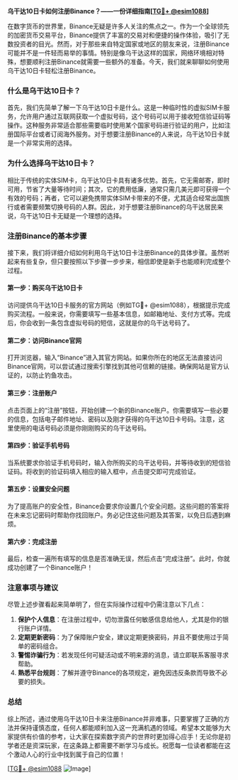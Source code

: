 **乌干达10日卡如何注册Binance？——一份详细指南[[TG💪+ @esim1088](https://t.me/s/esim1088)]**

在数字货币的世界里，Binance无疑是许多人关注的焦点之一。作为一个全球领先的加密货币交易平台，Binance提供了丰富的交易对和便捷的操作体验，吸引了无数投资者的目光。然而，对于那些来自特定国家或地区的朋友来说，注册Binance可能并不是一件轻而易举的事情。特别是像乌干达这样的国家，网络环境相对特殊，想要顺利注册Binance就需要一些额外的准备。今天，我们就来聊聊如何使用乌干达10日卡轻松注册Binance。

### 什么是乌干达10日卡？

首先，我们先简单了解一下乌干达10日卡是什么。这是一种临时性的虚拟SIM卡服务，允许用户通过互联网获取一个虚拟号码，这个号码可以用于接收短信验证码等操作。这种服务非常适合那些需要临时使用某个国家号码进行验证的用户，比如注册国际平台或者订阅海外服务。对于想要注册Binance的人来说，乌干达10日卡就是一个非常实用的选择。

### 为什么选择乌干达10日卡？

相比于传统的实体SIM卡，乌干达10日卡具有诸多优势。首先，它无需邮寄，即时可用，节省了大量等待时间；其次，它的费用低廉，通常只需几美元即可获得一个有效的号码；再者，它可以避免携带实体SIM卡带来的不便，尤其适合经常出国旅行或者需要频繁切换号码的人群。因此，对于想要注册Binance的乌干达居民来说，乌干达10日卡无疑是一个理想的选择。

### 注册Binance的基本步骤

接下来，我们将详细介绍如何利用乌干达10日卡注册Binance的具体步骤。虽然听起来有些复杂，但只要按照以下步骤一步步来，相信即使是新手也能顺利完成整个过程。

#### 第一步：购买乌干达10日卡

访问提供乌干达10日卡服务的官方网站（例如TG💪+ @esim1088），根据提示完成购买流程。一般来说，你需要填写一些基本信息，如邮箱地址、支付方式等。完成后，你会收到一条包含虚拟号码的短信，这就是你的乌干达号码了。

#### 第二步：访问Binance官网

打开浏览器，输入“Binance”进入其官方网站。如果你所在的地区无法直接访问Binance官网，可以尝试通过搜索引擎找到其他可信赖的链接。确保网站是官方认证的，以防止钓鱼攻击。

#### 第三步：注册账户

点击页面上的“注册”按钮，开始创建一个新的Binance账户。你需要填写一些必要的信息，包括电子邮件地址、密码以及刚才获得的乌干达10日卡号码。注意，这里使用的电话号码必须是你刚刚购买的乌干达号码。

#### 第四步：验证手机号码

当系统要求你验证手机号码时，输入你所购买的乌干达号码，并等待收到的短信验证码。将收到的验证码填入相应的输入框中，点击提交即可完成验证。

#### 第五步：设置安全问题

为了提高账户的安全性，Binance会要求你设置几个安全问题。这些问题的答案将在未来忘记密码时帮助你找回账户。务必记住这些问题及其答案，以免日后遇到麻烦。

#### 第六步：完成注册

最后，检查一遍所有填写的信息是否准确无误，然后点击“完成注册”。此时，你就成功创建了一个Binance账户！

### 注意事项与建议

尽管上述步骤看起来简单明了，但在实际操作过程中仍需注意以下几点：

1. **保护个人信息**：在注册过程中，切勿泄露任何敏感信息给他人，尤其是你的银行账户详情。
2. **定期更新密码**：为了保障账户安全，建议定期更换密码，并且不要使用过于简单的密码组合。
3. **警惕诈骗行为**：若发现任何可疑活动或不明来源的消息，请立即联系客服寻求帮助。
4. **熟悉平台规则**：了解并遵守Binance的各项规定，避免因违反条款而导致不必要的损失。

### 总结

综上所述，通过使用乌干达10日卡来注册Binance并非难事，只要掌握了正确的方法并保持谨慎态度，任何人都能顺利加入这一充满机遇的领域。希望本文能够为大家提供有价值的参考，让大家在探索数字资产的世界时更加得心应手！无论你是初学者还是资深玩家，在这条路上都需要不断学习与成长。祝愿每一位读者都能在这个激动人心的行业中找到属于自己的位置！

[[TG💪+ @esim1088](https://t.me/s/esim1088) ![Image](https://i.postimg.cc/4NQfJmqS/Snipaste-2025-05-13-00-14-12.png)]